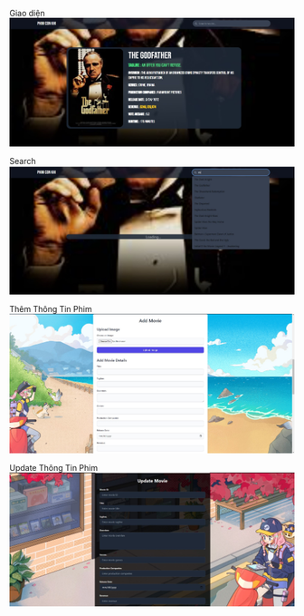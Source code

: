 Giao diện
![Ảnh Sản Phẩm](./Untitled.png)

Search
![Ảnh Sản Phẩm](./Untitled1.png.jpg)

Thêm Thông Tin Phim
![Ảnh Sản Phẩm](./Untitled2.png.jpg)

Update Thông Tin Phim 
![Ảnh Sản Phẩm](./Untitled3.png.jpg)




